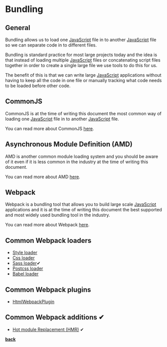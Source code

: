 # Bundling

## General

Bundling allows us to load one [JavaScript](../javascript/javascript.md) file in to another [JavaScript](../javascript/javascript.md) file so we can separate code in to different files.

Bundling is standard practice for most large projects today and the idea is that instead of loading multiple [JavaScript](../javascript/javascript.md) files or concatenating script files together in order to create a single large file we use tools to do this for us.

The benefit of this is that we can write large [JavaScript](../javascript/javascript.md) applications without having to keep all the code in one file or manually tracking what code needs to be loaded before other code.

## CommonJS

CommonJS is at the time of writing this document the most common way of loading one [JavaScript](../javascript/javascript.md) file in to another [JavaScript](../javascript/javascript.md) file.

You can read more about CommonJS [here](http://www.commonjs.org/).

## Asynchronous Module Definition (AMD)

AMD is another common module loading system and you should be aware of it even if it is less common in the industry at the time of writing this document.

You can read more about AMD [here](https://en.wikipedia.org/wiki/Asynchronous_module_definition).

## Webpack

Webpack is a bundling tool that allows you to build large scale [JavaScript](../javascript/javascript.md) applications and it is at the time of writing this document the best supported and most widely used bundling tool in the industry.

You can read more about Webpack [here](https://webpack.js.org/).

## Common Webpack loaders

* [Style loader](https://github.com/webpack-contrib/style-loader)
* [Css loader](https://github.com/webpack-contrib/css-loader)
* [Sass loader](https://github.com/webpack-contrib/sass-loader)✔
* [Postcss loader](https://github.com/postcss/postcss-loader)
* [Babel loader](https://github.com/babel/babel-loader)

## Common Webpack plugins

* [HtmlWebpackPlugin](https://webpack.js.org/plugins/html-webpack-plugin/)

## Common Webpack additions ✔

* [Hot module Replacement (HMR)](https://webpack.js.org/concepts/hot-module-replacement/)  ✔

**[back](../../README.md)**
